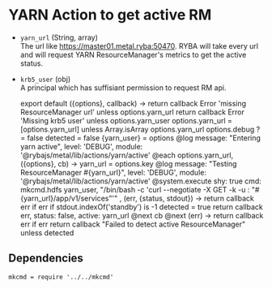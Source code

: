 
# YARN Action to get active RM

* `yarn_url` (String, array)    
  The url like https://master01.metal.ryba:50470. RYBA will take every url and will
  request YARN ResourceManager's metrics to get the active status.
* `krb5_user` (obj)   
  A principal which has suffisiant permission to request RM api.

    export default ({options}, callback) ->
      return callback Error 'missing ResourceManager url' unless options.yarn_url
      return callback Error 'Missing krb5 user' unless options.yarn_user
      options.yarn_url = [options.yarn_url] unless Array.isArray options.yarn_url
      options.debug ?= false
      detected = false
      {yarn_user} = options
      @log message: "Entering yarn active", level: 'DEBUG', module: '@rybajs/metal/lib/actions/yarn/active'
      @each options.yarn_url, ({options}, cb) ->
        yarn_url = options.key
        @log message: "Testing ResourceManager #{yarn_url}", level: 'DEBUG', module: '@rybajs/metal/lib/actions/yarn/active'
        @system.execute
          shy: true
          cmd: mkcmd.hdfs yarn_user, "/bin/bash -c 'curl --negotiate -X GET -k -u : \"#{yarn_url}/app/v1/services\"'"
        , (err, {status, stdout}) ->
            return callback err if err
            if stdout.indexOf('standby') is -1
              detected = true
              return callback err, status: false, active: yarn_url
        @next cb
      @next (err) ->
        return callback err if err
        return callback "Failed to detect active ResourceManager" unless detected

## Dependencies

    mkcmd = require '../../mkcmd'
